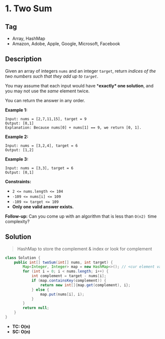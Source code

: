 # 1. Two Sum

## Tag

- Array, HashMap
- Amazon, Adobe, Apple, Google, Microsoft, Facebook

## Description 

Given an array of integers `nums` and an integer `target`, return *indices of the two numbers such that they add up to `target`*.

You may assume that each input would have ***exactly\* one solution**, and you may not use the *same* element twice.

You can return the answer in any order.

 

**Example 1:**

```
Input: nums = [2,7,11,15], target = 9
Output: [0,1]
Explanation: Because nums[0] + nums[1] == 9, we return [0, 1].
```

**Example 2:**

```
Input: nums = [3,2,4], target = 6
Output: [1,2]
```

**Example 3:**

```
Input: nums = [3,3], target = 6
Output: [0,1]
```

**Constraints:**

- `2 <= nums.length <= 104`
- `-109 <= nums[i] <= 109`
- `-109 <= target <= 109`
- **Only one valid answer exists.**



**Follow-up:** Can you come up with an algorithm that is less than `O(n2) `time complexity?



## Solution

> HashMap to store the complement & index or look for complement

```java
class Solution {
    public int[] twoSum(int[] nums, int target) {
        Map<Integer, Integer> map = new HashMap<>(); // <cur element value, cur element index>
        for (int i = 0; i < nums.length; i++) {
            int complement = target - nums[i];
            if (map.containsKey(complement)) {
                return new int[]{map.get(complement), i};
            } else {
                map.put(nums[i], i);
            }
        }
        return null;
    }
}
```

- **TC: O(n)**
- **SC: O(n)**